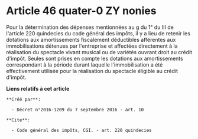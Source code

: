 # Article 46 quater-0 ZY nonies

Pour la détermination des dépenses mentionnées au g du 1° du III de l'article 220 quindecies du code général des impôts, il y
a lieu de retenir les dotations aux amortissements fiscalement déductibles afférentes aux immobilisations détenues par
l'entreprise et affectées directement à la réalisation du spectacle vivant musical ou de variétés ouvrant droit au crédit
d'impôt. Seules sont prises en compte les dotations aux amortissements correspondant à la période durant laquelle
l'immobilisation a été effectivement utilisée pour la réalisation du spectacle éligible au crédit d'impôt.

**Liens relatifs à cet article**

	**Créé par**:

	  - Décret n°2016-1209 du 7 septembre 2016 - art. 10

	**Cite**:

	  - Code général des impôts, CGI. - art. 220 quindecies
